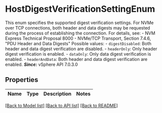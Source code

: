 # HostDigestVerificationSettingEnum

This enum specifies the supported digest verification settings.  For NVMe over TCP connections, both header and data digests may be requested during the process of establishing the connection. For details, see: - NVM Express Technical Proposal 8000 - NVMe/TCP Transport,   Section 7.4.6, \"PDU Header and Data Digests\"    Possible values: - `digestDisabled`: Both header and data digest verification are disabled. - `headerOnly`: Only header digest verification is enabled. - `dataOnly`: Only data digest verification is enabled. - `headerAndData`: Both header and data digest verification are enabled.    ***Since:*** vSphere API 7.0.3.0 

## Properties
Name | Type | Description | Notes
------------ | ------------- | ------------- | -------------

[[Back to Model list]](../README.md#documentation-for-models) [[Back to API list]](../README.md#documentation-for-api-endpoints) [[Back to README]](../README.md)


